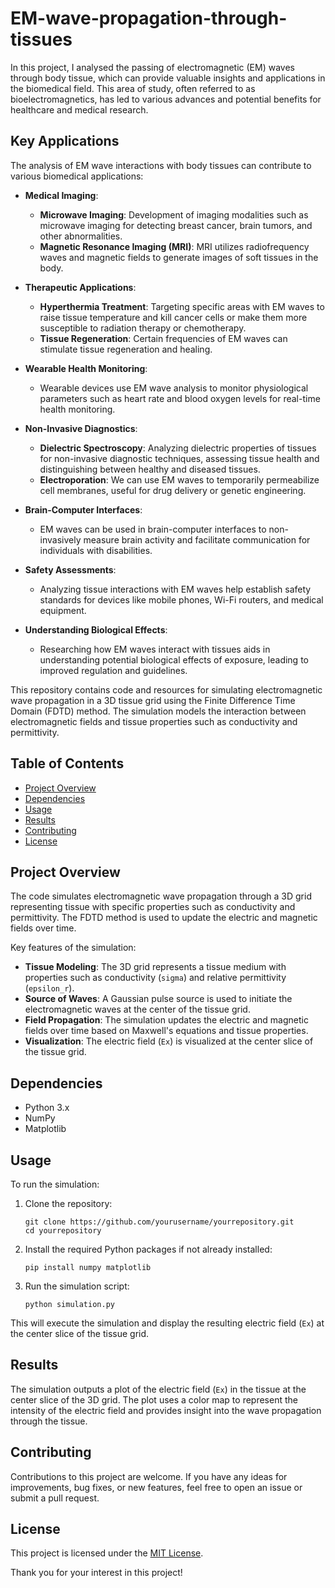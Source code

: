 # EM-wave-propagation-through-tissues
In this project, I analysed the passing of electromagnetic (EM) waves through body tissue, which can provide valuable insights and applications in the biomedical field. This area of study, often referred to as bioelectromagnetics, has led to various advances and potential benefits for healthcare and medical research.
## Key Applications

The analysis of EM wave interactions with body tissues can contribute to various biomedical applications:

- **Medical Imaging**:
    - **Microwave Imaging**: Development of imaging modalities such as microwave imaging for detecting breast cancer, brain tumors, and other abnormalities.
    - **Magnetic Resonance Imaging (MRI)**: MRI utilizes radiofrequency waves and magnetic fields to generate images of soft tissues in the body.

- **Therapeutic Applications**:
    - **Hyperthermia Treatment**: Targeting specific areas with EM waves to raise tissue temperature and kill cancer cells or make them more susceptible to radiation therapy or chemotherapy.
    - **Tissue Regeneration**: Certain frequencies of EM waves can stimulate tissue regeneration and healing.

- **Wearable Health Monitoring**:
    - Wearable devices use EM wave analysis to monitor physiological parameters such as heart rate and blood oxygen levels for real-time health monitoring.

- **Non-Invasive Diagnostics**:
    - **Dielectric Spectroscopy**: Analyzing dielectric properties of tissues for non-invasive diagnostic techniques, assessing tissue health and distinguishing between healthy and diseased tissues.
    - **Electroporation**: We can use EM waves to temporarily permeabilize cell membranes, useful for drug delivery or genetic engineering.

- **Brain-Computer Interfaces**:
    - EM waves can be used in brain-computer interfaces to non-invasively measure brain activity and facilitate communication for individuals with disabilities.

- **Safety Assessments**:
    - Analyzing tissue interactions with EM waves help establish safety standards for devices like mobile phones, Wi-Fi routers, and medical equipment.

- **Understanding Biological Effects**:
    - Researching how EM waves interact with tissues aids in understanding potential biological effects of exposure, leading to improved regulation and guidelines.

This repository contains code and resources for simulating electromagnetic wave propagation in a 3D tissue grid using the Finite Difference Time Domain (FDTD) method. The simulation models the interaction between electromagnetic fields and tissue properties such as conductivity and permittivity.

## Table of Contents

- [Project Overview](#project-overview)
- [Dependencies](#dependencies)
- [Usage](#usage)
- [Results](#results)
- [Contributing](#contributing)
- [License](#license)

## Project Overview

The code simulates electromagnetic wave propagation through a 3D grid representing tissue with specific properties such as conductivity and permittivity. The FDTD method is used to update the electric and magnetic fields over time.

Key features of the simulation:
- **Tissue Modeling**: The 3D grid represents a tissue medium with properties such as conductivity (`sigma`) and relative permittivity (`epsilon_r`).
- **Source of Waves**: A Gaussian pulse source is used to initiate the electromagnetic waves at the center of the tissue grid.
- **Field Propagation**: The simulation updates the electric and magnetic fields over time based on Maxwell's equations and tissue properties.
- **Visualization**: The electric field (`Ex`) is visualized at the center slice of the tissue grid.

## Dependencies

- Python 3.x
- NumPy
- Matplotlib

## Usage

To run the simulation:

1. Clone the repository:

    ```shell
    git clone https://github.com/yourusername/yourrepository.git
    cd yourrepository
    ```

2. Install the required Python packages if not already installed:

    ```shell
    pip install numpy matplotlib
    ```

3. Run the simulation script:

    ```shell
    python simulation.py
    ```

This will execute the simulation and display the resulting electric field (`Ex`) at the center slice of the tissue grid.

## Results

The simulation outputs a plot of the electric field (`Ex`) in the tissue at the center slice of the 3D grid. The plot uses a color map to represent the intensity of the electric field and provides insight into the wave propagation through the tissue.

## Contributing

Contributions to this project are welcome. If you have any ideas for improvements, bug fixes, or new features, feel free to open an issue or submit a pull request.

## License

This project is licensed under the [MIT License](LICENSE.md).

Thank you for your interest in this project!
